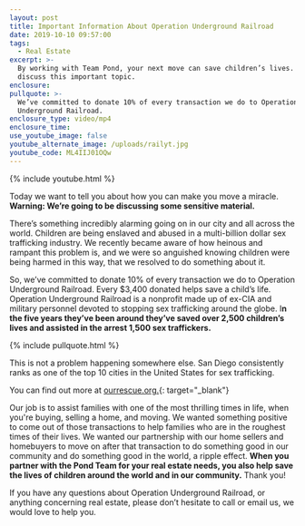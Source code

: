 ```yaml
---
layout: post
title: Important Information About Operation Underground Railroad
date: 2019-10-10 09:57:00
tags:
  - Real Estate
excerpt: >-
  By working with Team Pond, your next move can save children’s lives. Let’s
  discuss this important topic.
enclosure:
pullquote: >-
  We’ve committed to donate 10% of every transaction we do to Operation
  Underground Railroad.
enclosure_type: video/mp4
enclosure_time:
use_youtube_image: false
youtube_alternate_image: /uploads/railyt.jpg
youtube_code: ML4IIJ01OQw
---
```


{% include youtube.html %}

Today we want to tell you about how you can make you move a miracle. **Warning: We’re going to be discussing some sensitive material.&nbsp;**

There’s something incredibly alarming going on in our city and all across the world. Children are being enslaved and abused in a multi-billion dollar sex trafficking industry. We recently became aware of how heinous and rampant this problem is, and we were so anguished knowing children were being harmed in this way, that we resolved to do something about it.&nbsp;

So, we’ve committed to donate 10% of every transaction we do to Operation Underground Railroad. Every $3,400 donated helps save a child’s life. Operation Underground Railroad is a nonprofit made up of ex-CIA and military personnel devoted to stopping sex trafficking around the globe. I**n the five years they’ve been around they’ve saved over 2,500 children’s lives and assisted in the arrest 1,500 sex traffickers.&nbsp;**

{% include pullquote.html %}

This is not a problem happening somewhere else. San Diego consistently ranks as one of the top 10 cities in the United States for sex trafficking.&nbsp;

You can find out more at [ourrescue.org.](http://ourrescue.org/){: target="_blank"}

Our job is to assist families with one of the most thrilling times in life, when you're buying, selling a home, and moving. We wanted something positive to come out of those transactions to help families who are in the roughest times of their lives. We wanted our partnership with our home sellers and homebuyers to move on after that transaction to do something good in our community and do something good in the world, a ripple effect. **When you partner with the Pond Team for your real estate needs, you also help save the lives of children around the world and in our community.** Thank you\!

If you have any questions about Operation Underground Railroad, or anything concerning real estate, please don’t hesitate to call or email us, we would love to help you.&nbsp;<br>&nbsp;

&nbsp;